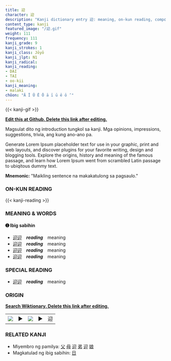 ```yaml
---
title: 迎
character: 迎
description: "Kanji dictionary entry 迎: meaning, on-kun reading, compounds, origin, related kanji"
content_type: kanji
featured_image: "/迎.gif"
weight: 111
frequency: 111
kanji_grade: 9
kanji_strokes: 1
kanji_class: Jōyō
kanji_jlpt: N1
kanji_radical: 
kanji_reading: 
- DAI
- TAI
- oo-kii
kanji_meaning:
- malaki
chōon: "Ā Ī Ū Ē Ō ā ī ū ē ō ’"
---
```

[//]: # (Don't edit the line below. Kanji animated GIF code is automatically generated.)
{{< kanji-gif >}}

[//]: # (Edit below this line.)

**[Edit this at Github. Delete this link after editing.](https://github.com/tim0g/tim/tree/main/content/kanji/迎/index.md)**

Magsulat dito ng introduction tungkol sa kanji. Mga opinions, impressions, suggestions, trivia, ang kung ano-ano pa.

Generate Lorem Ipsum placeholder text for use in your graphic, print and web layouts, and discover plugins for your favorite writing, design and blogging tools. Explore the origins, history and meaning of the famous passage, and learn how Lorem Ipsum went from scrambled Latin passage to ubiqitous dummy text.
 
**Mnemonic:** "Maikling sentence na makakatulong sa pagsaulo."

### ON-KUN READING

[//]: # (Don't edit the line below. ON-KUN READING code is automatically generated.)
{{< kanji-reading >}}

### MEANING & WORDS

#### ➊ **Ibig sabihin**
  - [迎](../迎)[迎](../迎)　***reading***　meaning
  - [迎](../迎)[迎](../迎)　***reading***　meaning
  - [迎](../迎)[迎](../迎)　***reading***　meaning
  - [迎](../迎)[迎](../迎)　***reading***　meaning

### SPECIAL READING
  - [迎](../迎)[迎](../迎)　***reading***　meaning

### ORIGIN

**[Search Wiktionary. Delete this link after editing.](https://wiktionary.org/wiki/迎)**
<table class="kanji-table"><tr><td>
<img src="60px-迎-bronze.svg.png">
</td><td>▶</td><td>
<img src="60px-迎-oracle.svg.png">
</td><td>▶</td>
<td class="kanji-origin">迎</td>
</tr></table>

### RELATED KANJI
- Miyembro ng pamilya: [父](../父) [母](../母) [迎](../迎) [弟](../弟) [迎](../迎) [娘](../娘)
- Magkatulad ng ibig sabihin: [日](../日)
